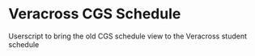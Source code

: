 # Veracross CGS Schedule
Userscript to bring the old CGS schedule view to the Veracross student schedule
